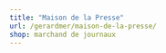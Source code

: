 ```yaml
---
title: "Maison de la Presse"
url: /gerardmer/maison-de-la-presse/
shop: marchand de journaux
---
```

